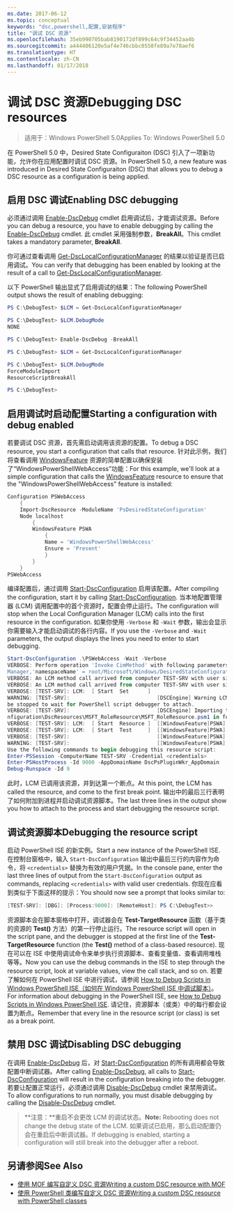 ```yaml
---
ms.date: 2017-06-12
ms.topic: conceptual
keywords: "dsc,powershell,配置,安装程序"
title: "调试 DSC 资源"
ms.openlocfilehash: 35eb990705bab8190172df899c64c9f34452aa4b
ms.sourcegitcommit: a444406120e5af4e746cbbc0558fe89a7e78aef6
ms.translationtype: HT
ms.contentlocale: zh-CN
ms.lasthandoff: 01/17/2018
---
```

# <a name="debugging-dsc-resources"></a><span data-ttu-id="41785-103">调试 DSC 资源</span><span class="sxs-lookup"><span data-stu-id="41785-103">Debugging DSC resources</span></span>

> <span data-ttu-id="41785-104">适用于：Windows PowerShell 5.0</span><span class="sxs-lookup"><span data-stu-id="41785-104">Applies To: Windows PowerShell 5.0</span></span>

<span data-ttu-id="41785-105">在 PowerShell 5.0 中，Desired State Configuraiton (DSC) 引入了一项新功能，允许你在应用配置时调试 DSC 资源。</span><span class="sxs-lookup"><span data-stu-id="41785-105">In PowerShell 5.0, a new feature was introduced in Desired State Configuraiton (DSC) that allows you to debug a DSC resource as a configuration is being applied.</span></span>

## <a name="enabling-dsc-debugging"></a><span data-ttu-id="41785-106">启用 DSC 调试</span><span class="sxs-lookup"><span data-stu-id="41785-106">Enabling DSC debugging</span></span>
<span data-ttu-id="41785-107">必须通过调用 [Enable-DscDebug](https://technet.microsoft.com/en-us/library/mt517870.aspx) cmdlet 启用调试后，才能调试资源。</span><span class="sxs-lookup"><span data-stu-id="41785-107">Before you can debug a resource, you have to enable debugging by calling the [Enable-DscDebug](https://technet.microsoft.com/en-us/library/mt517870.aspx) cmdlet.</span></span> <span data-ttu-id="41785-108">此 cmdlet 采用强制参数，**BreakAll**。</span><span class="sxs-lookup"><span data-stu-id="41785-108">This cmdlet takes a mandatory parameter, **BreakAll**.</span></span> 

<span data-ttu-id="41785-109">你可通过查看调用 [Get-DscLocalConfigurationManager](https://technet.microsoft.com/en-us/library/dn407378.aspx) 的结果以验证是否已启用调试。</span><span class="sxs-lookup"><span data-stu-id="41785-109">You can verify that debugging has been enabled by looking at the result of a call to [Get-DscLocalConfigurationManager](https://technet.microsoft.com/en-us/library/dn407378.aspx).</span></span>

<span data-ttu-id="41785-110">以下 PowerShell 输出显式了启用调试的结果：</span><span class="sxs-lookup"><span data-stu-id="41785-110">The following PowerShell output shows the result of enabling debugging:</span></span>


```powershell
PS C:\DebugTest> $LCM = Get-DscLocalConfigurationManager

PS C:\DebugTest> $LCM.DebugMode
NONE

PS C:\DebugTest> Enable-DscDebug -BreakAll

PS C:\DebugTest> $LCM = Get-DscLocalConfigurationManager

PS C:\DebugTest> $LCM.DebugMode
ForceModuleImport
ResourceScriptBreakAll

PS C:\DebugTest>
```


## <a name="starting-a-configuration-with-debug-enabled"></a><span data-ttu-id="41785-111">启用调试时启动配置</span><span class="sxs-lookup"><span data-stu-id="41785-111">Starting a configuration with debug enabled</span></span>
<span data-ttu-id="41785-112">若要调试 DSC 资源，首先需启动调用该资源的配置。</span><span class="sxs-lookup"><span data-stu-id="41785-112">To debug a DSC resource, you start a configuration that calls that resource.</span></span> <span data-ttu-id="41785-113">针对此示例，我们将查看调用 [WindowsFeature](windowsfeatureResource.md) 资源的简单配置以确保安装了“WindowsPowerShellWebAccess”功能：</span><span class="sxs-lookup"><span data-stu-id="41785-113">For this example, we'll look at a simple configuration that calls the [WindowsFeature](windowsfeatureResource.md) resource to ensure that the "WindowsPowerShellWebAccess" feature is installed:</span></span>

```powershell
Configuration PSWebAccess
    {
    Import-DscResource -ModuleName 'PsDesiredStateConfiguration'
    Node localhost
        {
        WindowsFeature PSWA
            {
            Name = 'WindowsPowerShellWebAccess'
            Ensure = 'Present'
            }
        }
    }
PSWebAccess
```
<span data-ttu-id="41785-114">编译配置后，通过调用 [Start-DscConfiguration](https://technet.microsoft.com/en-us/library/dn521623.aspx) 启用该配置。</span><span class="sxs-lookup"><span data-stu-id="41785-114">After compiling the configuration, start it by calling [Start-DscConfiguration](https://technet.microsoft.com/en-us/library/dn521623.aspx).</span></span> <span data-ttu-id="41785-115">当本地配置管理器 (LCM) 调用配置中的首个资源时，配置会停止运行。</span><span class="sxs-lookup"><span data-stu-id="41785-115">The configuration will stop when the Local Configuration Manager (LCM) calls into the first resource in the configuration.</span></span> <span data-ttu-id="41785-116">如果你使用 `-Verbose` 和 `-Wait` 参数，输出会显示你需要输入才能启动调试的各行内容。</span><span class="sxs-lookup"><span data-stu-id="41785-116">If you use the `-Verbose` and `-Wait` parameters, the output displays the lines you need to enter to start debugging.</span></span>

```powershell
Start-DscConfiguration .\PSWebAccess -Wait -Verbose
VERBOSE: Perform operation 'Invoke CimMethod' with following parameters, ''methodName' = SendConfigurationApply,'className' = MSFT_DSCLocalConfiguration
Manager,'namespaceName' = root/Microsoft/Windows/DesiredStateConfiguration'.
VERBOSE: An LCM method call arrived from computer TEST-SRV with user sid S-1-5-21-2127521184-1604012920-1887927527-108583.
VERBOSE: An LCM method call arrived from computer TEST-SRV with user sid S-1-5-21-2127521184-1604012920-1887927527-108583.
VERBOSE: [TEST-SRV]: LCM:  [ Start  Set      ]
WARNING: [TEST-SRV]:                            [DSCEngine] Warning LCM is in Debug 'ResourceScriptBreakAll' mode.  Resource script processing will 
be stopped to wait for PowerShell script debugger to attach.
VERBOSE: [TEST-SRV]:                            [DSCEngine] Importing the module C:\WINDOWS\system32\WindowsPowerShell\v1.0\Modules\PSDesiredStateCo
nfiguration\DscResources\MSFT_RoleResource\MSFT_RoleResource.psm1 in force mode.
VERBOSE: [TEST-SRV]: LCM:  [ Start  Resource ]  [[WindowsFeature]PSWA]
VERBOSE: [TEST-SRV]: LCM:  [ Start  Test     ]  [[WindowsFeature]PSWA]
VERBOSE: [TEST-SRV]:                            [[WindowsFeature]PSWA] Importing the module MSFT_RoleResource in force mode.
WARNING: [TEST-SRV]:                            [[WindowsFeature]PSWA] Resource is waiting for PowerShell script debugger to attach. 
Use the following commands to begin debugging this resource script:
Enter-PSSession -ComputerName TEST-SRV -Credential <credentials>
Enter-PSHostProcess -Id 9000 -AppDomainName DscPsPluginWkr_AppDomain
Debug-Runspace -Id 9
```
<span data-ttu-id="41785-117">此时，LCM 已调用该资源，并到达第一个断点。</span><span class="sxs-lookup"><span data-stu-id="41785-117">At this point, the LCM has called the resource, and come to the first break point.</span></span> <span data-ttu-id="41785-118">输出中的最后三行表明了如何附加到进程并启动调试资源脚本。</span><span class="sxs-lookup"><span data-stu-id="41785-118">The last three lines in the output show you how to attach to the process and start debugging the resource script.</span></span>

## <a name="debugging-the-resource-script"></a><span data-ttu-id="41785-119">调试资源脚本</span><span class="sxs-lookup"><span data-stu-id="41785-119">Debugging the resource script</span></span>

<span data-ttu-id="41785-120">启动 PowerShell ISE 的新实例。</span><span class="sxs-lookup"><span data-stu-id="41785-120">Start a new instance of the PowerShell ISE.</span></span> <span data-ttu-id="41785-121">在控制台窗格中，输入 `Start-DscConfiguration` 输出中最后三行的内容作为命令，将 `<credentials>` 替换为有效的用户凭据。</span><span class="sxs-lookup"><span data-stu-id="41785-121">In the console pane, enter the last three lines of output from the `Start-DscConfiguration` output as commands, replacing `<credentials>` with valid user credentials.</span></span> <span data-ttu-id="41785-122">你现在应看到类似于下面这样的提示：</span><span class="sxs-lookup"><span data-stu-id="41785-122">You should now see a prompt that looks similar to:</span></span>

```powershell
[TEST-SRV]: [DBG]: [Process:9000]: [RemoteHost]: PS C:\DebugTest>>
```

<span data-ttu-id="41785-123">资源脚本会在脚本窗格中打开，调试器会在 **Test-TargetResource** 函数（基于类的资源的 **Test()** 方法）的第一行停止运行。</span><span class="sxs-lookup"><span data-stu-id="41785-123">The resource script will open in the script pane, and the debugger is stopped at the first line of the **Test-TargetResource** function (the **Test()** method of a class-based resource).</span></span>
<span data-ttu-id="41785-124">现在可以在 ISE 中使用调试命令来单步执行资源脚本、查看变量值、查看调用堆栈等等。</span><span class="sxs-lookup"><span data-stu-id="41785-124">Now you can use the debug commands in the ISE to step through the resource script, look at variable values, view the call stack, and so on.</span></span> <span data-ttu-id="41785-125">若要了解如何在 PowerShell ISE 中进行调试，请参阅 [How to Debug Scripts in Windows PowerShell ISE（如何在 Windows PowerShell ISE 中调试脚本）](https://technet.microsoft.com/en-us/library/dd819480.aspx)。</span><span class="sxs-lookup"><span data-stu-id="41785-125">For information about debugging in the PowerShell ISE, see [How to Debug Scripts in Windows PowerShell ISE](https://technet.microsoft.com/en-us/library/dd819480.aspx).</span></span> <span data-ttu-id="41785-126">请记住，资源脚本（或类）中的每行都会设置为断点。</span><span class="sxs-lookup"><span data-stu-id="41785-126">Remember that every line in the resource script (or class) is set as a break point.</span></span>

## <a name="disabling-dsc-debugging"></a><span data-ttu-id="41785-127">禁用 DSC 调试</span><span class="sxs-lookup"><span data-stu-id="41785-127">Disabling DSC debugging</span></span>

<span data-ttu-id="41785-128">在调用 [Enable-DscDebug](https://technet.microsoft.com/en-us/library/mt517870.aspx) 后，对 [Start-DscConfiguration](https://technet.microsoft.com/en-us/library/dn521623.aspx) 的所有调用都会导致配置中断调试器。</span><span class="sxs-lookup"><span data-stu-id="41785-128">After calling [Enable-DscDebug](https://technet.microsoft.com/en-us/library/mt517870.aspx), all calls to [Start-DscConfiguration](https://technet.microsoft.com/en-us/library/dn521623.aspx) will result in the configuration breaking into the debugger.</span></span> <span data-ttu-id="41785-129">若要让配置正常运行，必须通过调用 [Disable-DscDebug](https://technet.microsoft.com/en-us/library/mt517872.aspx) cmdlet 来禁用调试。</span><span class="sxs-lookup"><span data-stu-id="41785-129">To allow configurations to run normally, you must disable debugging by calling the [Disable-DscDebug](https://technet.microsoft.com/en-us/library/mt517872.aspx) cmdlet.</span></span>

><span data-ttu-id="41785-130">**注意：**重启不会更改 LCM 的调试状态。</span><span class="sxs-lookup"><span data-stu-id="41785-130">**Note:** Rebooting does not change the debug state of the LCM.</span></span> <span data-ttu-id="41785-131">如果调试已启用，那么启动配置仍会在重启后中断调试器。</span><span class="sxs-lookup"><span data-stu-id="41785-131">If debugging is enabled, starting a configuration will still break into the debugger after a reboot.</span></span>


## <a name="see-also"></a><span data-ttu-id="41785-132">另请参阅</span><span class="sxs-lookup"><span data-stu-id="41785-132">See Also</span></span>
- [<span data-ttu-id="41785-133">使用 MOF 编写自定义 DSC 资源</span><span class="sxs-lookup"><span data-stu-id="41785-133">Writing a custom DSC resource with MOF</span></span>](authoringResourceMOF.md) 
- [<span data-ttu-id="41785-134">使用 PowerShell 类编写自定义 DSC 资源</span><span class="sxs-lookup"><span data-stu-id="41785-134">Writing a custom DSC resource with PowerShell classes</span></span>](authoringResourceClass.md)

